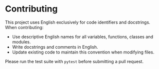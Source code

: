 # Contributing

This project uses English exclusively for code identifiers and docstrings. When contributing:

- Use descriptive English names for all variables, functions, classes and modules.
- Write docstrings and comments in English.
- Update existing code to maintain this convention when modifying files.

Please run the test suite with `pytest` before submitting a pull request.

